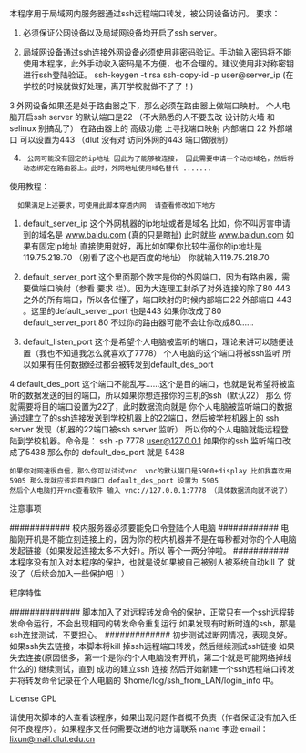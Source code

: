 本程序用于局域网内服务器通过ssh远程端口转发，被公网设备访问。
要求：
1.	必须保证公网设备以及局域网设备均开启了ssh server。

2.	局域网设备通过ssh连接外网设备必须使用非密码验证。手动输入密码将不能使用本程序，此外手动收入密码是不方便，也不合理的。建议使用非对称密钥进行ssh登陆验证。
	ssh-keygen -t rsa
	ssh-copy-id -p <port> user@server_ip
	(在学校的时候就做好处理，离开学校就做不了了！)
	
3       外网设备如果还是处于路由器之下，那么必须在路由器上做端口映射。
        个人电脑开启ssh server 的默认端口是22 （不大熟悉的人不要去改 设计防火墙 和selinux 别搞乱了）
        在路由器上的 高级功能 上寻找端口映射 内部端口 22 外部端口 可以设置为443 （dlut 没有对 访问外网的443 端口做限制）
        
4.      公网可能没有固定的ip地址 因此为了能够被连接， 因此需要申请一个动态域名，然后将动态绑定在路由器上。此时，外网地址使用域名替代 .......

        
使用教程：

      如果满足上述要求，可使用此脚本穿透内网  请查看修改如下地方
1.	default_server_ip 这个外网机器的ip地址或者是域名 比如，你不叫厉害申请到的域名是 www.baidu.com (真的只是瞎扯) 此时就些 www.baidun.com
	如果有固定ip地址 直接使用就好，再比如如果你比较牛逼你的ip地址是 119.75.218.70 （别看了这个也是百度的地址） 你就输入119.75.218.70

2.	default_server_port 这个里面那个数字是你的外网端口，因为有路由器，需要做端口映射（参看 要求 栏）。因为大连理工封杀了对外连接的除了80
	443 之外的所有端口，所以各位懂了，端口映射的时候内部端口22 外部端口 443  。这里的default_server_port 也是443 如果你改成了80 default_server_port 80
	不过你的路由器可能不会让你改成80……

3.	default_listen_port 这个是希望个人电脑被监听的端口，理论来讲可以随便设置（我也不知道我怎么就喜欢了7778） 个人电脑的这个端口将被ssh监听
	所以如果有任何数据经过都会被转发到default_des_port 

4	default_des_port 这个端口不能乱写……这个是目的端口，也就是说希望将被监听的数据发送的目的端口，所以如果你想连接你的主机的ssh（默认22） 那么
	你就需要将目的端口设置为22了，此时数据流向就是 你个人电脑被监听端口的数据通过建立了的ssh连接发送到学校机器上的22端口，然后被学校机器上的
	ssh server 发现（机器的22端口被ssh server 监听） 所以你的个人电脑就能远程登陆到学校机器。命令是：
		    ssh -p 7778 user@127.0.0.1
	如果你的ssh 监听端口改成了5438 那么你的 default_des_port 就是 5438 

	如果你对网速很自信，那么你可以试试vnc  vnc的默认端口是5900+display 比如我喜欢用5905 那么我就应该将目的端口 default_des_port 设置为 5905
	然后个人电脑打开vnc查看软件 输入 vnc://127.0.0.1:7778 （具体数据流向就不说了）

注意事项

############  校内服务器必须要能免口令登陆个人电脑
############  电脑刚开机是不能立刻连接上的，因为你的校内机器并不是在每秒都对你的个人电脑发起链接（如果发起连接太多不大好）。所以
		等个一两分钟啦。
###########  本程序没有加入对本程序的保护，也就是说如果被自己被别人被系统自动kill 了 就没了（后续会加入一些保护吧！）


程序特性

############## 脚本加入了对远程转发命令的保护，正常只有一个ssh远程转发命令运行，不会出现相同的转发命令重复运行
		如果发现有时断时连的ssh，那是ssh连接测试，不要担心。
#############	初步测试过断网情况，表现良好。如果ssh失去链接，本脚本将kill 掉ssh远程端口转发，然后继续测试ssh链接
		如果失去连接(原因很多，第一个是你的个人电脑没有开机，第二个就是可能网络掉线什么的) 继续测试，直到
		成功的建立ssh 连接 然后开始新建一个ssh远程端口转发 并将转发命令记录在个人电脑的 $home/log/ssh_from_LAN/login_info 中。


License  GPL

请使用次脚本的人查看该程序，如果出现问题作者概不负责（作者保证没有加入任何不良程序）。如果程序又任何需要改进的地方请联系
name 李逊
email： lixun@mail.dlut.edu.cn

